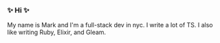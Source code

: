### ✨ Hi ✨

My name is Mark and I'm a full-stack dev in nyc. I write a lot of TS. I also like writing Ruby, Elixir, and Gleam. 
